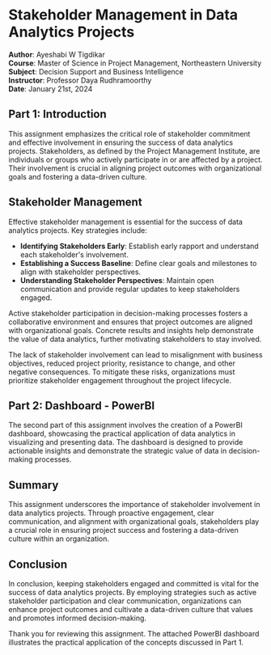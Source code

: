 # Stakeholder Management in Data Analytics Projects

**Author**: Ayeshabi W Tigdikar  
**Course**: Master of Science in Project Management, Northeastern University  
**Subject**: Decision Support and Business Intelligence  
**Instructor**: Professor Daya Rudhramoorthy  
**Date**: January 21st, 2024

## Part 1: Introduction

This assignment emphasizes the critical role of stakeholder commitment and effective involvement in ensuring the success of data analytics projects. Stakeholders, as defined by the Project Management Institute, are individuals or groups who actively participate in or are affected by a project. Their involvement is crucial in aligning project outcomes with organizational goals and fostering a data-driven culture.

## Stakeholder Management

Effective stakeholder management is essential for the success of data analytics projects. Key strategies include:

- **Identifying Stakeholders Early**: Establish early rapport and understand each stakeholder's involvement.
- **Establishing a Success Baseline**: Define clear goals and milestones to align with stakeholder perspectives.
- **Understanding Stakeholder Perspectives**: Maintain open communication and provide regular updates to keep stakeholders engaged.

Active stakeholder participation in decision-making processes fosters a collaborative environment and ensures that project outcomes are aligned with organizational goals. Concrete results and insights help demonstrate the value of data analytics, further motivating stakeholders to stay involved.

The lack of stakeholder involvement can lead to misalignment with business objectives, reduced project priority, resistance to change, and other negative consequences. To mitigate these risks, organizations must prioritize stakeholder engagement throughout the project lifecycle.

## Part 2: Dashboard - PowerBI

The second part of this assignment involves the creation of a PowerBI dashboard, showcasing the practical application of data analytics in visualizing and presenting data. The dashboard is designed to provide actionable insights and demonstrate the strategic value of data in decision-making processes.

## Summary

This assignment underscores the importance of stakeholder involvement in data analytics projects. Through proactive engagement, clear communication, and alignment with organizational goals, stakeholders play a crucial role in ensuring project success and fostering a data-driven culture within an organization.

## Conclusion

In conclusion, keeping stakeholders engaged and committed is vital for the success of data analytics projects. By employing strategies such as active stakeholder participation and clear communication, organizations can enhance project outcomes and cultivate a data-driven culture that values and promotes informed decision-making.

Thank you for reviewing this assignment. The attached PowerBI dashboard illustrates the practical application of the concepts discussed in Part 1.
